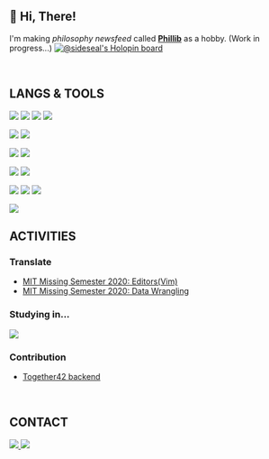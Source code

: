 <!-- ### Hi there 👋 -->

<!--
**sideseal/sideseal** is a ✨ _special_ ✨ repository because its `README.md` (this file) appears on your GitHub profile.

Here are some ideas to get you started:

- 🔭 I’m currently working on ...
- 🌱 I’m currently learning ...
- 👯 I’m looking to collaborate on ...
- 🤔 I’m looking for help with ...
- 💬 Ask me about ...
- 📫 How to reach me: ...
- 😄 Pronouns: ...
- ⚡ Fun fact: ...
-->

## 👋 Hi, There!

I'm making *philosophy newsfeed* called **[Phillib](http://phillib.com)** as a hobby. (Work in progress...)
[![@sideseal's Holopin board](https://holopin.io/api/user/board?user=sideseal)](https://holopin.io/@sideseal)

<!-- ![](https://komarev.com/ghpvc/?username=Typiespectre&style=for-the-badge) -->
<br />

## LANGS & TOOLS

<img src="https://img.shields.io/badge/Python-3776AB?style=for-the-badge&logo=python&logoColor=white" /> <img src="https://img.shields.io/badge/C-00599C?style=for-the-badge&logo=c&logoColor=white" /> <img src="https://img.shields.io/badge/JavaScript-323330?style=for-the-badge&logo=javascript&logoColor=F7DF1E" /> <img src="https://img.shields.io/badge/Shell_Script-121011?style=for-the-badge&logo=gnu-bash&logoColor=white" /> 

<img src="https://img.shields.io/badge/React-20232A?style=for-the-badge&logo=react&logoColor=61DAFB" /> <img src="https://img.shields.io/badge/Tailwind_CSS-38B2AC?style=for-the-badge&logo=tailwind-css&logoColor=white" />

<img src="https://img.shields.io/badge/fastapi-109989?style=for-the-badge&logo=FASTAPI&logoColor=white" /> <img src="https://img.shields.io/badge/Node.js-339933?style=for-the-badge&logo=nodedotjs&logoColor=white" />

<img src="https://img.shields.io/badge/SQLite-07405E?style=for-the-badge&logo=sqlite&logoColor=white" /> <img src="https://img.shields.io/badge/MySQL-005C84?style=for-the-badge&logo=mysql&logoColor=white" />

<img src="https://img.shields.io/badge/GIT-E44C30?style=for-the-badge&logo=git&logoColor=white" /> <img src="https://img.shields.io/badge/Markdown-000000?style=for-the-badge&logo=markdown&logoColor=white" /> <img src="https://img.shields.io/badge/VIM-%2311AB00.svg?&style=for-the-badge&logo=vim&logoColor=white" />

<img src="https://img.shields.io/badge/Amazon_AWS-232F3E?style=for-the-badge&logo=amazon-aws&logoColor=white" />

<br />

## ACTIVITIES

### Translate
  - [MIT Missing Semester 2020: Editors(Vim)](https://github.com/Typiespectre/missing-semester-kr.github.io/blob/master/_2020/editors.md)
  - [MIT Missing Semester 2020: Data Wrangling](https://github.com/Typiespectre/missing-semester-kr.github.io/blob/master/_2020/data-wrangling.md)

### Studying in...
<img src="https://img.shields.io/badge/42Seoul-000000?style=for-the-badge&logo=42&logoColor=white" />

### Contribution
  - [Together42 backend](https://github.com/sideseal/Together42_backend)
 
<br />

## CONTACT
<a href="https://matrix.to/#/@typiespectre_:matrix.org">
  <img src="https://img.shields.io/badge/matrix-000000?style=for-the-badge&logo=Matrix&logoColor=white" />
</a>
<a href="mailto:sideseal@phillib.com">
  <img src="https://img.shields.io/badge/sideseal-38B2AC?style=for-the-badge&logo=gmail&logoColor=white" />
</a>
<!--
<a href="https://twitter.com/sideseal">
  <img src="https://img.shields.io/badge/sideseal-1DA1F2?style=for-the-badge&logo=twitter&logoColor=white" />
</a>
-->
